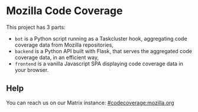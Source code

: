 # Mozilla Code Coverage

This project has 3 parts:

- `bot` is a Python script running as a Taskcluster hook, aggregating code coverage data from Mozilla repositories,
- `backend` is a Python API built with Flask, that serves the aggregated code coverage data, in an efficient way,
- `frontend` is a vanilla Javascript SPA displaying code coverage data in your browser.

## Help

You can reach us on our Matrix instance: [#codecoverage:mozilla.org](https://chat.mozilla.org/#/room/#codecoverage:mozilla.org)
